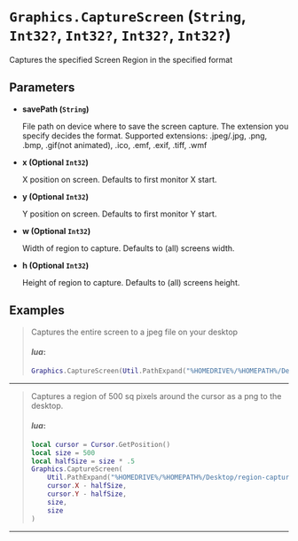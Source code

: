 # `Graphics.CaptureScreen` (`String`, `Int32?`, `Int32?`, `Int32?`, `Int32?`)


Captures the specified Screen Region in the specified format


## Parameters

* **savePath (`String`)** 

	File path on device where to save the screen capture. The extension you specify decides the format. Supported extensions: .jpeg/.jpg, .png, .bmp, .gif(not animated), .ico, .emf, .exif, .tiff, .wmf

* **x (Optional `Int32`)** 

	X position on screen. Defaults to first monitor X start.

* **y (Optional `Int32`)** 

	Y position on screen. Defaults to first monitor Y start.

* **w (Optional `Int32`)** 

	Width of region to capture. Defaults to (all) screens width.

* **h (Optional `Int32`)** 

	Height of region to capture. Defaults to (all) screens height.


## Examples

> Captures the entire screen to a jpeg file on your desktop
> 
> #### _lua_:
> ```lua
> Graphics.CaptureScreen(Util.PathExpand("%HOMEDRIVE%/%HOMEPATH%/Desktop/capture.jpg"))
> ```
---

> Captures a region of 500 sq pixels around the cursor as a png to the desktop.
> 
> #### _lua_:
> ```lua
> local cursor = Cursor.GetPosition()
> local size = 500
> local halfSize = size * .5
> Graphics.CaptureScreen(
>     Util.PathExpand("%HOMEDRIVE%/%HOMEPATH%/Desktop/region-capture.png"),
>     cursor.X - halfSize,
>     cursor.Y - halfSize,
>     size,
>     size
> )
> ```
---